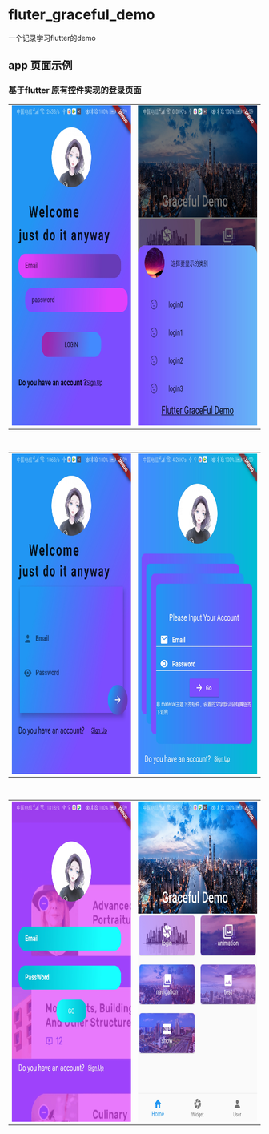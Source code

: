 # fluter_graceful_demo
一个记录学习flutter的demo
## app 页面示例
### 基于flutter 原有控件实现的登录页面
<html>

<body>


<table><tr>
<td><img src="https://github.com/haibowen/fluter_graceful_demo/blob/master/icon/20200425151440.jpg" width="340" height="640" border=0></td>
<td><img src="https://github.com/haibowen/fluter_graceful_demo/blob/master/icon/20200425151433.jpg" width="340" height="640" border=0></td>
</tr></table>

<br/>
<table><tr>
<td><img src="https://github.com/haibowen/fluter_graceful_demo/blob/master/icon/20200425151426.jpg" width="340" height="640" border=0></td>
<td><img src="https://github.com/haibowen/fluter_graceful_demo/blob/master/icon/20200425151414.jpg" width="340" height="640" border=0></td>
</tr></table>
<br/>

<table><tr>
<td><img src="https://github.com/haibowen/fluter_graceful_demo/blob/master/icon/20200425151407.jpg" width="340" height="640" border=0></td>
<td><img src="https://github.com/haibowen/fluter_graceful_demo/blob/master/icon/20200425151448.jpg" width="340" height="640" border=0></td>
</tr></table>


</body>

</html>

